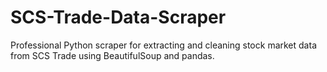# SCS-Trade-Data-Scraper
Professional Python scraper for extracting and cleaning stock market data from SCS Trade using BeautifulSoup and pandas.
